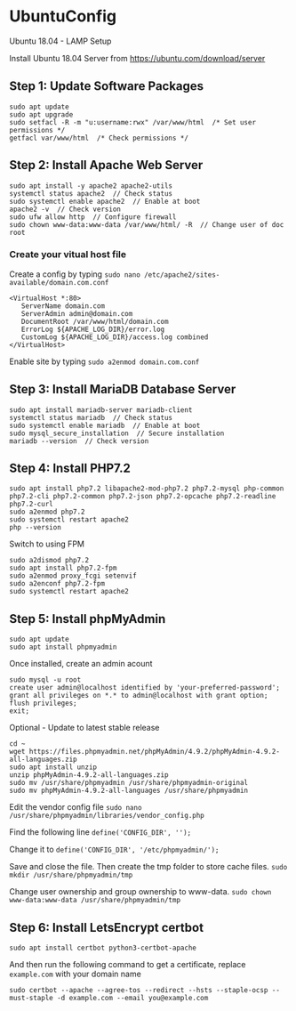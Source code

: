 # UbuntuConfig

Ubuntu 18.04 - LAMP Setup

Install Ubuntu 18.04 Server from https://ubuntu.com/download/server

## Step 1: Update Software Packages
```
sudo apt update
sudo apt upgrade
sudo setfacl -R -m "u:username:rwx" /var/www/html  /* Set user permissions */
getfacl var/www/html  /* Check permissions */
```


## Step 2: Install Apache Web Server
```
sudo apt install -y apache2 apache2-utils
systemctl status apache2  // Check status
sudo systemctl enable apache2  // Enable at boot
apache2 -v  // Check version
sudo ufw allow http  // Configure firewall
sudo chown www-data:www-data /var/www/html/ -R  // Change user of doc root
```

### Create your vitual host file
Create a config by typing `sudo nano /etc/apache2/sites-available/domain.com.conf`
```
<VirtualHost *:80>
   ServerName domain.com
   ServerAdmin admin@domain.com
   DocumentRoot /var/www/html/domain.com
   ErrorLog ${APACHE_LOG_DIR}/error.log
   CustomLog ${APACHE_LOG_DIR}/access.log combined
</VirtualHost>
```
Enable site by typing `sudo a2enmod domain.com.conf`
   
## Step 3: Install MariaDB Database Server
```
sudo apt install mariadb-server mariadb-client
systemctl status mariadb  // Check status
sudo systemctl enable mariadb  // Enable at boot
sudo mysql_secure_installation  // Secure installation
mariadb --version  // Check version
```

## Step 4: Install PHP7.2
```
sudo apt install php7.2 libapache2-mod-php7.2 php7.2-mysql php-common php7.2-cli php7.2-common php7.2-json php7.2-opcache php7.2-readline php7.2-curl
sudo a2enmod php7.2
sudo systemctl restart apache2
php --version
```

Switch to using FPM
```
sudo a2dismod php7.2
sudo apt install php7.2-fpm
sudo a2enmod proxy_fcgi setenvif
sudo a2enconf php7.2-fpm
sudo systemctl restart apache2
```

## Step 5: Install phpMyAdmin
```
sudo apt update
sudo apt install phpmyadmin
```
Once installed, create an admin acount
```
sudo mysql -u root
create user admin@localhost identified by 'your-preferred-password';
grant all privileges on *.* to admin@localhost with grant option;
flush privileges;
exit;
```
Optional - Update to latest stable release
```
cd ~
wget https://files.phpmyadmin.net/phpMyAdmin/4.9.2/phpMyAdmin-4.9.2-all-languages.zip
sudo apt install unzip
unzip phpMyAdmin-4.9.2-all-languages.zip
sudo mv /usr/share/phpmyadmin /usr/share/phpmyadmin-original
sudo mv phpMyAdmin-4.9.2-all-languages /usr/share/phpmyadmin
```

Edit the vendor config file `sudo nano /usr/share/phpmyadmin/libraries/vendor_config.php`

Find the following line `define('CONFIG_DIR', '');`

Change it to `define('CONFIG_DIR', '/etc/phpmyadmin/');`

Save and close the file. Then create the tmp folder to store cache files. `sudo mkdir /usr/share/phpmyadmin/tmp`

Change user ownership and group ownership to www-data. `sudo chown www-data:www-data /usr/share/phpmyadmin/tmp`


## Step 6: Install LetsEncrypt certbot
```
sudo apt install certbot python3-certbot-apache
```
And then run the following command to get a certificate, replace `example.com` with your domain name
```
sudo certbot --apache --agree-tos --redirect --hsts --staple-ocsp --must-staple -d example.com --email you@example.com
```
